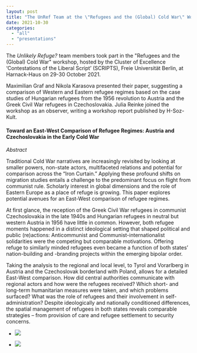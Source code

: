 ```yaml
---
layout: post
title: "The UnRef Team at the \"Refugees and the (Global) Cold War\" Workshop"
date: 2021-10-30
categories: 
  - "all"
  - "presentations"
---
```


The _Unlikely Refuge?_ team members took part in the "Refugees and the (Global) Cold War" workshop, hosted by the Cluster of Excellence ‘Contestations of the Liberal Script’ (SCRIPTS), Freie Universität Berlin, at Harnack-Haus on 29-30 October 2021.

Maximilian Graf and Nikola Karasova presented their paper, suggesting a comparison of Western and Eastern refugee regimes based on the case studies of Hungarian refugees from the 1956 revolution to Austria and the Greek Civil War refugees in Czechoslovakia. Julia Reinke joined the workshop as an observer, writing a workshop report published by H-Soz-Kult.

#### Toward an East-West Comparison of Refugee Regimes: Austria and Czechoslovakia in the Early Cold War

_Abstract_

Traditional Cold War narratives are increasingly revisited by looking at smaller powers, non-state actors, multifaceted relations and potential for comparison across the “Iron Curtain.” Applying these profound shifts on migration studies entails a challenge to the predominant focus on flight from communist rule. Scholarly interest in global dimensions and the role of Eastern Europe as a place of refuge is growing. This paper explores potential avenues for an East-West comparison of refugee regimes.

At first glance, the reception of the Greek Civil War refugees in communist Czechoslovakia in the late 1940s and Hungarian refugees in neutral but western Austria in 1956 have little in common. However, both refugee moments happened in a distinct ideological setting that shaped political and public (re)actions: Anticommunist and Communist-internationalist solidarities were the competing but comparable motivations. Offering refuge to similarly minded refugees even became a function of both states’ nation-building and -branding projects within the emerging bipolar order.

Taking the analysis to the regional and local level, to Tyrol and Vorarlberg in Austria and the Czechoslovak borderland with Poland, allows for a detailed East-West comparison. How did central authorities communicate with regional actors and how were the refugees received? Which short- and long-term humanitarian measures were taken, and which problems surfaced? What was the role of refugees and their involvement in self-administration? Despite ideologically and nationally conditioned differences, the spatial management of refugees in both states reveals comparable strategies – from provision of care and refugee settlement to security concerns.

- ![](/assets/images/20211030_125027-min-1024x768.jpg)
    
- ![](/assets/images/20211030_133632-1-1024x576.jpg)
